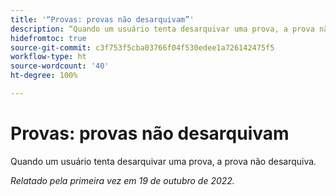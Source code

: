 ```yaml
---
title: '“Provas: provas não desarquivam”'
description: “Quando um usuário tenta desarquivar uma prova, a prova não desarquiva.”
hidefromtoc: true
source-git-commit: c3f753f5cba03766f04f530edee1a726142475f5
workflow-type: ht
source-wordcount: '40'
ht-degree: 100%

---
```



# Provas: provas não desarquivam

Quando um usuário tenta desarquivar uma prova, a prova não desarquiva.

_Relatado pela primeira vez em 19 de outubro de 2022._

